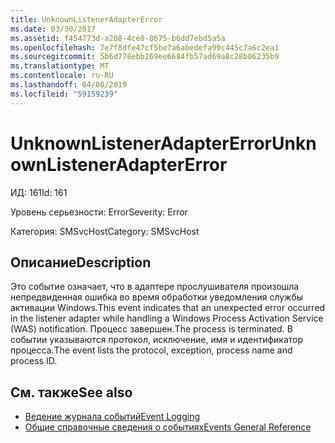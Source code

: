 ```yaml
---
title: UnknownListenerAdapterError
ms.date: 03/30/2017
ms.assetid: f454773d-a208-4ce0-8675-b6dd7ebd5a5a
ms.openlocfilehash: 7e7f8dfe47cf5be7a6abedefa99c445c7a6c2ea1
ms.sourcegitcommit: 5b6d778ebb269ee6684fb57ad69a8c28b06235b9
ms.translationtype: MT
ms.contentlocale: ru-RU
ms.lasthandoff: 04/08/2019
ms.locfileid: "59159239"
---
```

# <a name="unknownlisteneradaptererror"></a><span data-ttu-id="20cb7-102">UnknownListenerAdapterError</span><span class="sxs-lookup"><span data-stu-id="20cb7-102">UnknownListenerAdapterError</span></span>
<span data-ttu-id="20cb7-103">ИД: 161</span><span class="sxs-lookup"><span data-stu-id="20cb7-103">Id: 161</span></span>  
  
 <span data-ttu-id="20cb7-104">Уровень серьезности: Error</span><span class="sxs-lookup"><span data-stu-id="20cb7-104">Severity: Error</span></span>  
  
 <span data-ttu-id="20cb7-105">Категория: SMSvcHost</span><span class="sxs-lookup"><span data-stu-id="20cb7-105">Category: SMSvcHost</span></span>  
  
## <a name="description"></a><span data-ttu-id="20cb7-106">Описание</span><span class="sxs-lookup"><span data-stu-id="20cb7-106">Description</span></span>  
 <span data-ttu-id="20cb7-107">Это событие означает, что в адаптере прослушивателя произошла непредвиденная ошибка во время обработки уведомления службы активации Windows.</span><span class="sxs-lookup"><span data-stu-id="20cb7-107">This event indicates that an unexpected error occurred in the listener adapter while handling a Windows Process Activation Service (WAS) notification.</span></span> <span data-ttu-id="20cb7-108">Процесс завершен.</span><span class="sxs-lookup"><span data-stu-id="20cb7-108">The process is terminated.</span></span> <span data-ttu-id="20cb7-109">В событии указываются протокол, исключение, имя и идентификатор процесса.</span><span class="sxs-lookup"><span data-stu-id="20cb7-109">The event lists the protocol, exception, process name and process ID.</span></span>  
  
## <a name="see-also"></a><span data-ttu-id="20cb7-110">См. также</span><span class="sxs-lookup"><span data-stu-id="20cb7-110">See also</span></span>

- [<span data-ttu-id="20cb7-111">Ведение журнала событий</span><span class="sxs-lookup"><span data-stu-id="20cb7-111">Event Logging</span></span>](../../../../../docs/framework/wcf/diagnostics/event-logging/index.md)
- [<span data-ttu-id="20cb7-112">Общие справочные сведения о событиях</span><span class="sxs-lookup"><span data-stu-id="20cb7-112">Events General Reference</span></span>](../../../../../docs/framework/wcf/diagnostics/event-logging/events-general-reference.md)
